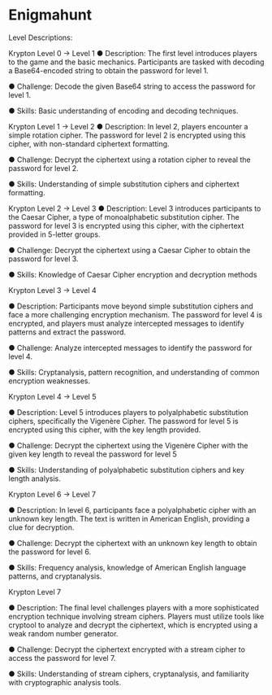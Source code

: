 # Enigmahunt

Level Descriptions: 

Krypton Level 0 → Level 1 
● Description: The first level introduces players to the game and the basic mechanics. Participants are tasked with decoding a Base64-encoded string to obtain the password for level 1. 

● Challenge: Decode the given Base64 string to access the password for level 1. 

● Skills: Basic understanding of encoding and decoding techniques. 

Krypton Level 1 → Level 2 
● Description: In level 2, players encounter a simple rotation cipher. The password for level 2 is encrypted using this cipher, with non-standard ciphertext formatting. 

● Challenge: Decrypt the ciphertext using a rotation cipher to reveal the password for level 2. 

● Skills: Understanding of simple substitution ciphers and ciphertext formatting. 
 
Krypton Level 2 → Level 3 
● Description: Level 3 introduces participants to the Caesar Cipher, a type of monoalphabetic substitution cipher. The password for level 3 is encrypted using this cipher, with the ciphertext provided in 5-letter groups. 

● Challenge: Decrypt the ciphertext using a Caesar Cipher to obtain the password for level 3. 

● Skills: Knowledge of Caesar Cipher encryption and decryption methods

Krypton Level 3 → Level 4 

● Description: Participants move beyond simple substitution ciphers and face a more challenging encryption mechanism. The password for level 4 is encrypted, and players must analyze intercepted messages to identify patterns and extract the password. 

● Challenge: Analyze intercepted messages to identify the password for level 4. 

● Skills: Cryptanalysis, pattern recognition, and understanding of common encryption weaknesses. 

Krypton Level 4 → Level 5 

● Description: Level 5 introduces players to polyalphabetic substitution ciphers, specifically the Vigenère Cipher. The password for level 5 is encrypted using this cipher, with the key length provided. 

● Challenge: Decrypt the ciphertext using the Vigenère Cipher with the given key length to reveal the password for level 5 

● Skills: Understanding of polyalphabetic substitution ciphers and key length analysis. 

Krypton Level 6 → Level 7 

● Description: In level 6, participants face a polyalphabetic cipher with an unknown key length. The text is written in American English, providing a clue for decryption. 

● Challenge: Decrypt the ciphertext with an unknown key length to obtain the password for level 6. 

● Skills: Frequency analysis, knowledge of American English language patterns, and cryptanalysis. 

Krypton Level 7 

● Description: The final level challenges players with a more sophisticated encryption technique involving stream ciphers. Players must utilize tools like cryptool to analyze and decrypt the ciphertext, which is encrypted using a weak random number generator. 

● Challenge: Decrypt the ciphertext encrypted with a stream cipher to access the password for level 7. 

● Skills: Understanding of stream ciphers, cryptanalysis, and familiarity with cryptographic analysis tools. 

